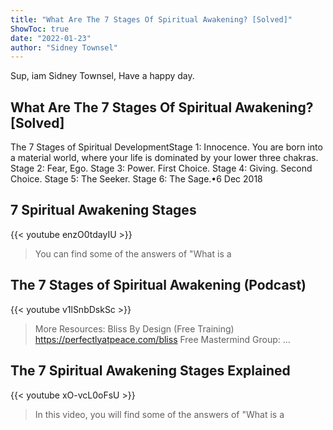 ```yaml
---
title: "What Are The 7 Stages Of Spiritual Awakening? [Solved]"
ShowToc: true 
date: "2022-01-23"
author: "Sidney Townsel" 
---
```


Sup, iam Sidney Townsel, Have a happy day.
## What Are The 7 Stages Of Spiritual Awakening? [Solved]
The 7 Stages of Spiritual DevelopmentStage 1: Innocence. You are born into a material world, where your life is dominated by your lower three chakras. 
 Stage 2: Fear, Ego. 
 Stage 3: Power. 
 First Choice. 
 Stage 4: Giving. 
 Second Choice. 
 Stage 5: The Seeker. 
 Stage 6: The Sage.•6 Dec 2018

## 7 Spiritual Awakening Stages
{{< youtube enzO0tdayIU >}}
>You can find some of the answers of "What is a 

## The 7 Stages of Spiritual Awakening (Podcast)
{{< youtube v1lSnbDskSc >}}
>More Resources: Bliss By Design (Free Training) https://perfectlyatpeace.com/bliss Free Mastermind Group: ...

## The 7 Spiritual Awakening Stages Explained
{{< youtube xO-vcL0oFsU >}}
>In this video, you will find some of the answers of "What is a 

